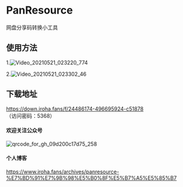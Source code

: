 # PanResource
网盘分享码转换小工具
## 使用方法
1.![Video_20210521_023220_774](https://user-images.githubusercontent.com/17776331/119093569-734d8480-ba42-11eb-8647-218c6be5013b.gif)


2.![Video_20210521_023302_46](https://user-images.githubusercontent.com/17776331/119093590-78aacf00-ba42-11eb-9289-abc7acde9b87.gif)

## 下载地址
https://down.iroha.fans/f/24486174-496695924-c51878
（访问密码：5368）


#### 欢迎关注公众号


![qrcode_for_gh_09d200c17d75_258](https://user-images.githubusercontent.com/17776331/114123221-770ac900-9924-11eb-9a99-e527e6266320.jpg)


####  个人博客
https://www.iroha.fans/archives/panresource-%E7%BD%91%E7%9B%98%E5%B0%8F%E5%B7%A5%E5%85%B7

